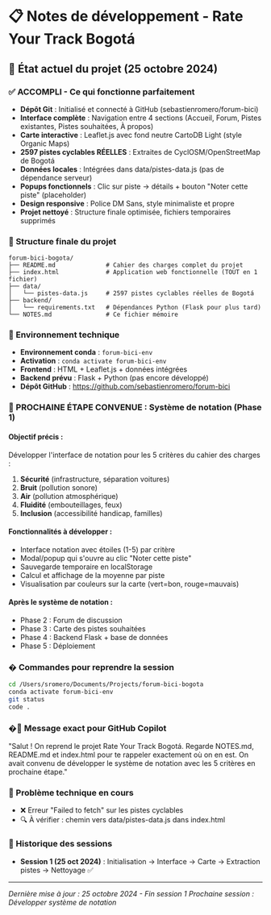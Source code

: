 # 📋 Notes de développement - Rate Your Track Bogotá

## 🎯 État actuel du projet (25 octobre 2024)

### ✅ ACCOMPLI - Ce qui fonctionne parfaitement
- **Dépôt Git** : Initialisé et connecté à GitHub (sebastienromero/forum-bici)
- **Interface complète** : Navigation entre 4 sections (Accueil, Forum, Pistes existantes, Pistes souhaitées, À propos)
- **Carte interactive** : Leaflet.js avec fond neutre CartoDB Light (style Organic Maps)
- **2597 pistes cyclables RÉELLES** : Extraites de CyclOSM/OpenStreetMap de Bogotá
- **Données locales** : Intégrées dans data/pistes-data.js (pas de dépendance serveur)
- **Popups fonctionnels** : Clic sur piste → détails + bouton "Noter cette piste" (placeholder)
- **Design responsive** : Police DM Sans, style minimaliste et propre
- **Projet nettoyé** : Structure finale optimisée, fichiers temporaires supprimés

### 📁 Structure finale du projet
```
forum-bici-bogota/
├── README.md              # Cahier des charges complet du projet
├── index.html             # Application web fonctionnelle (TOUT en 1 fichier)
├── data/
│   └── pistes-data.js     # 2597 pistes cyclables réelles de Bogotá
├── backend/
│   └── requirements.txt   # Dépendances Python (Flask pour plus tard)
└── NOTES.md               # Ce fichier mémoire
```

### 🔧 Environnement technique
- **Environnement conda** : `forum-bici-env` 
- **Activation** : `conda activate forum-bici-env`
- **Frontend** : HTML + Leaflet.js + données intégrées
- **Backend prévu** : Flask + Python (pas encore développé)
- **Dépôt GitHub** : https://github.com/sebastienromero/forum-bici

### 🎯 PROCHAINE ÉTAPE CONVENUE : Système de notation (Phase 1)

#### Objectif précis :
Développer l'interface de notation pour les 5 critères du cahier des charges :
1. **Sécurité** (infrastructure, séparation voitures)
2. **Bruit** (pollution sonore)  
3. **Air** (pollution atmosphérique)
4. **Fluidité** (embouteillages, feux)
5. **Inclusion** (accessibilité handicap, familles)

#### Fonctionnalités à développer :
- Interface notation avec étoiles (1-5) par critère
- Modal/popup qui s'ouvre au clic "Noter cette piste"
- Sauvegarde temporaire en localStorage
- Calcul et affichage de la moyenne par piste
- Visualisation par couleurs sur la carte (vert=bon, rouge=mauvais)

#### Après le système de notation :
- Phase 2 : Forum de discussion  
- Phase 3 : Carte des pistes souhaitées
- Phase 4 : Backend Flask + base de données
- Phase 5 : Déploiement

### � Commandes pour reprendre la session
```bash
cd /Users/sromero/Documents/Projects/forum-bici-bogota
conda activate forum-bici-env
git status
code .
```

### �💬 Message exact pour GitHub Copilot
"Salut ! On reprend le projet Rate Your Track Bogotá. Regarde NOTES.md, README.md et index.html pour te rappeler exactement où on en est. On avait convenu de développer le système de notation avec les 5 critères en prochaine étape."

### 🐛 Problème technique en cours
- ❌ Erreur "Failed to fetch" sur les pistes cyclables
- 🔍 À vérifier : chemin vers data/pistes-data.js dans index.html

### 📝 Historique des sessions
- **Session 1 (25 oct 2024)** : Initialisation → Interface → Carte → Extraction pistes → Nettoyage ✅

---
*Dernière mise à jour : 25 octobre 2024 - Fin session 1*
*Prochaine session : Développer système de notation*
